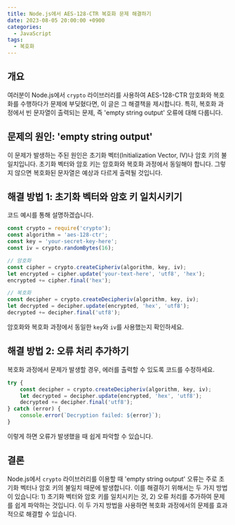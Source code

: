 ```yaml
---
title: Node.js에서 AES-128-CTR 복호화 문제 해결하기
date: 2023-08-05 20:00:00 +0900
categories:
  - JavaScript
tags:
  - 복호화
---
```


## 개요

여러분이 Node.js에서 `crypto` 라이브러리를 사용하여 AES-128-CTR 암호화와 복호화를 수행하다가 문제에 부딪혔다면, 이 글은 그 해결책을 제시합니다. 특히, 복호화 과정에서 빈 문자열이 출력되는 문제, 즉 'empty string output' 오류에 대해 다룹니다.

## 문제의 원인: 'empty string output'

이 문제가 발생하는 주된 원인은 초기화 벡터(Initialization Vector, IV)나 암호 키의 불일치입니다. 초기화 벡터와 암호 키는 암호화와 복호화 과정에서 동일해야 합니다. 그렇지 않으면 복호화된 문자열은 예상과 다르게 출력될 것입니다.

## 해결 방법 1: 초기화 벡터와 암호 키 일치시키기

코드 예시를 통해 설명하겠습니다.

```javascript
const crypto = require('crypto');
const algorithm = 'aes-128-ctr';
const key = 'your-secret-key-here';
const iv = crypto.randomBytes(16);

// 암호화
const cipher = crypto.createCipheriv(algorithm, key, iv);
let encrypted = cipher.update('your-text-here', 'utf8', 'hex');
encrypted += cipher.final('hex');

// 복호화
const decipher = crypto.createDecipheriv(algorithm, key, iv);
let decrypted = decipher.update(encrypted, 'hex', 'utf8');
decrypted += decipher.final('utf8');
```

암호화와 복호화 과정에서 동일한 `key`와 `iv`를 사용했는지 확인하세요.

## 해결 방법 2: 오류 처리 추가하기

복호화 과정에서 문제가 발생할 경우, 에러를 출력할 수 있도록 코드를 수정하세요.

```javascript
try {
    const decipher = crypto.createDecipheriv(algorithm, key, iv);
    let decrypted = decipher.update(encrypted, 'hex', 'utf8');
    decrypted += decipher.final('utf8');
} catch (error) {
    console.error(`Decryption failed: ${error}`);
}
```

이렇게 하면 오류가 발생했을 때 쉽게 파악할 수 있습니다.

## 결론

Node.js에서 `crypto` 라이브러리를 이용할 때 'empty string output' 오류는 주로 초기화 벡터나 암호 키의 불일치 때문에 발생합니다. 이를 해결하기 위해서는 두 가지 방법이 있습니다: 1) 초기화 벡터와 암호 키를 일치시키는 것, 2) 오류 처리를 추가하여 문제를 쉽게 파악하는 것입니다. 이 두 가지 방법을 사용하면 복호화 과정에서의 문제를 효과적으로 해결할 수 있습니다.